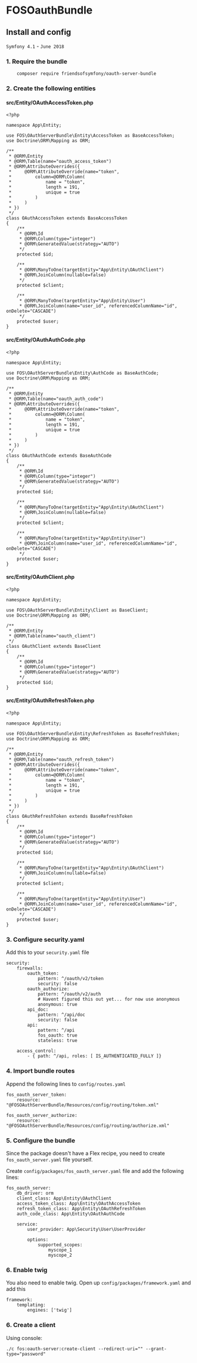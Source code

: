 # FOSOauthBundle

## Install and config

`Symfony 4.1` - `June 2018`

### 1. Require the bundle

        composer require friendsofsymfony/oauth-server-bundle

### 2. Create the following entities

#### src/Entity/OAuthAccessToken.php

    <?php

    namespace App\Entity;

    use FOS\OAuthServerBundle\Entity\AccessToken as BaseAccessToken;
    use Doctrine\ORM\Mapping as ORM;

    /**
     * @ORM\Entity
     * @ORM\Table(name="oauth_access_token")
     * @ORM\AttributeOverrides({
     *     @ORM\AttributeOverride(name="token",
     *         column=@ORM\Column(
     *             name = "token",
     *             length = 191,
     *             unique = true
     *         )
     *     )
     * })
     */
    class OAuthAccessToken extends BaseAccessToken
    {
        /**
         * @ORM\Id
         * @ORM\Column(type="integer")
         * @ORM\GeneratedValue(strategy="AUTO")
         */
        protected $id;

        /**
         * @ORM\ManyToOne(targetEntity="App\Entity\OAuthClient")
         * @ORM\JoinColumn(nullable=false)
         */
        protected $client;

        /**
         * @ORM\ManyToOne(targetEntity="App\Entity\User")
         * @ORM\JoinColumn(name="user_id", referencedColumnName="id", onDelete="CASCADE")
         */
        protected $user;
    }

#### src/Entity/OAuthAuthCode.php

    <?php

    namespace App\Entity;

    use FOS\OAuthServerBundle\Entity\AuthCode as BaseAuthCode;
    use Doctrine\ORM\Mapping as ORM;

    /**
     * @ORM\Entity
     * @ORM\Table(name="oauth_auth_code")
     * @ORM\AttributeOverrides({
     *     @ORM\AttributeOverride(name="token",
     *         column=@ORM\Column(
     *             name = "token",
     *             length = 191,
     *             unique = true
     *         )
     *     )
     * })
     */
    class OAuthAuthCode extends BaseAuthCode
    {
        /**
         * @ORM\Id
         * @ORM\Column(type="integer")
         * @ORM\GeneratedValue(strategy="AUTO")
         */
        protected $id;

        /**
         * @ORM\ManyToOne(targetEntity="App\Entity\OAuthClient")
         * @ORM\JoinColumn(nullable=false)
         */
        protected $client;

        /**
         * @ORM\ManyToOne(targetEntity="App\Entity\User")
         * @ORM\JoinColumn(name="user_id", referencedColumnName="id", onDelete="CASCADE")
         */
        protected $user;
    }

#### src/Entity/OAuthClient.php

    <?php

    namespace App\Entity;

    use FOS\OAuthServerBundle\Entity\Client as BaseClient;
    use Doctrine\ORM\Mapping as ORM;

    /**
     * @ORM\Entity
     * @ORM\Table(name="oauth_client")
     */
    class OAuthClient extends BaseClient
    {
        /**
         * @ORM\Id
         * @ORM\Column(type="integer")
         * @ORM\GeneratedValue(strategy="AUTO")
         */
        protected $id;
    }

#### src/Entity/OAuthRefreshToken.php

    <?php

    namespace App\Entity;

    use FOS\OAuthServerBundle\Entity\RefreshToken as BaseRefreshToken;
    use Doctrine\ORM\Mapping as ORM;

    /**
     * @ORM\Entity
     * @ORM\Table(name="oauth_refresh_token")
     * @ORM\AttributeOverrides({
     *     @ORM\AttributeOverride(name="token",
     *         column=@ORM\Column(
     *             name = "token",
     *             length = 191,
     *             unique = true
     *         )
     *     )
     * })
     */
    class OAuthRefreshToken extends BaseRefreshToken
    {
        /**
         * @ORM\Id
         * @ORM\Column(type="integer")
         * @ORM\GeneratedValue(strategy="AUTO")
         */
        protected $id;

        /**
         * @ORM\ManyToOne(targetEntity="App\Entity\OAuthClient")
         * @ORM\JoinColumn(nullable=false)
         */
        protected $client;

        /**
         * @ORM\ManyToOne(targetEntity="App\Entity\User")
         * @ORM\JoinColumn(name="user_id", referencedColumnName="id", onDelete="CASCADE")
         */
        protected $user;
    }

### 3. Configure security.yaml

Add this to your `security.yaml` file

    security:
        firewalls:
            oauth_token:
                pattern: ^/oauth/v2/token
                security: false
            oauth_authorize:
                pattern: ^/oauth/v2/auth
                # Havent figured this out yet... for now use anonymous
                anonymous: true
            api_doc:
                pattern: ^/api/doc
                security: false
            api:
                pattern: ^/api
                fos_oauth: true
                stateless: true

        access_control:
            - { path: ^/api, roles: [ IS_AUTHENTICATED_FULLY ]}

### 4. Import bundle routes

Append the following lines to `config/routes.yaml`

    fos_oauth_server_token:
        resource: "@FOSOAuthServerBundle/Resources/config/routing/token.xml"

    fos_oauth_server_authorize:
        resource: "@FOSOAuthServerBundle/Resources/config/routing/authorize.xml"

### 5. Configure the bundle

Since the package doesn't have a Flex recipe, you need to create
`fos_oauth_server.yaml` file yourself.

Create `config/packages/fos_oauth_server.yaml` file and add the
following lines:

    fos_oauth_server:
        db_driver: orm
        client_class: App\Entity\OAuthClient
        access_token_class: App\Entity\OAuthAccessToken
        refresh_token_class: App\Entity\OAuthRefreshToken
        auth_code_class: App\Entity\OAuthAuthCode

        service:
            user_provider: App\Security\User\UserProvider

            options:
                supported_scopes:
                    myscope_1
                    myscope_2

### 6. Enable twig

You also need to enable twig. Open up `config/packages/framework.yaml`
and add this

    framework:
        templating:
            engines: ['twig']

### 6. Create a client

Using console:

    ./c fos:oauth-server:create-client --redirect-uri="" --grant-type="password"
